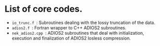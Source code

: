 # List of core codes.

* ```io_trunc.f ```:  Subroutines dealing with the lossy truncation of the data.
* ```adios2.f ```: Fortran wrapper to C++ ADIOS2 subroutines.
* ```nek_adios2.cpp ```: ADIOS2 subroutines that deal with initialization, execution and finalization of ADIOS2 losless compression.
